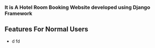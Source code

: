 ### It is A Hotel Room Booking Website developed using Django Framework

## Features For Normal Users
* d fd

